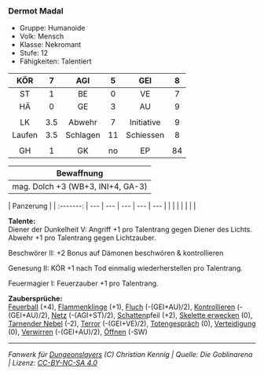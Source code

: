 ### Dermot Madal

- Gruppe: Humanoide
- Volk: Mensch
- Klasse: Nekromant
- Stufe: 12
- Fähigkeiten: Talentiert

|  KÖR   |  7  |   AGI    |  5  |    GEI     |  8  |
| :----: | :-: | :------: | :-: | :--------: | :-: |
|   ST   |  1  |    BE    |  0  |     VE     |  7  |
|   HÄ   |  0  |    GE    |  3  |     AU     |  9  |
|        |     |          |     |            |     |
|   LK   | 3.5 |  Abwehr  |  7  | Initiative |  9  |
| Laufen | 3.5 | Schlagen | 11  | Schiessen  |  8  |
|        |     |          |     |            |     |
|   GH   |  1  |    GK    | no  |     EP     | 84  |

|            Bewaffnung             |
| :-------------------------------: |
| mag. Dolch +3 (WB+3, INI+4, GA-3) |

| Panzerung |
| :-------: | --- | --- | --- | --- | --- |
|           |     |     |     |     |     |

**Talente:**  
Diener der Dunkelheit V: Angriff +1 pro Talentrang gegen Diener des Lichts. Abwehr +1 pro Talentrang gegen Lichtzauber.

Beschwörer II: +2 Bonus auf Dämonen beschwören & kontrollieren

Genesung II: KÖR +1 nach Tod einmalig wiederherstellen pro Talentrang.

Feuermagier I: Feuerzauber +1 pro Talentrang.

**Zaubersprüche:**  
[Feuerball](/grw/zauber/feuerball.md) (+4), [Flammenklinge](/grw/zauber/flammenklinge.md) (+1), [Fluch](/grw/zauber/fluch.md) (-(GEI+AU)/2), [Kontrollieren](/grw/zauber/kontrollieren.md) (-(GEI+AU)/2), [Netz](/grw/zauber/netz.md) (-(AGI+ST)/2), [Schatten](/grw/zauber/schatten.md)pfeil (+2), [Skelette erwecken](/grw/zauber/skelette-erwecken.md) (0), [Tarnender Nebel](/grw/zauber/tarnender-nebel.md) (-2), [Terror](/grw/zauber/terror.md) (-(GEI+VE)/2), [Totengespräch](/grw/zauber/totengespraech.md) (0), [Verteidigung](/grw/zauber/verteidigung.md) (0), [Verwirren](/grw/zauber/verwirren.md) (-(GEI+AU)/2), [Öffnen](/grw/zauber/oeffnen.md) (-SW)

---

_Fanwerk für [Dungeonslayers](https://www.dungeonslayers.net/) (C) Christian Kennig | Quelle: Die Goblinarena | Lizenz: [CC-BY-NC-SA 4.0](https://creativecommons.org/licenses/by-nc-sa/4.0/deed.de)_
